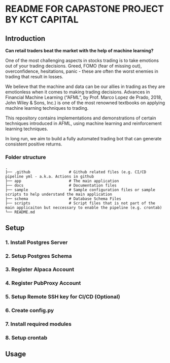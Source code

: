 # README FOR CAPASTONE PROJECT BY KCT CAPITAL

## Introduction
**Can retail traders beat the market with the help of machine learning?**

One of the most challenging aspects in stocks trading is to take emotions out of your trading decisions. Greed, FOMO (fear of missing out), overconfidence, hesitations, panic - these are often the worst enemies in trading that result in losses.

We believe that the machine and data can be our allies in trading as they are emotionless when it comes to making trading decisions. Advances in Financial Machine Learning (“AFML”, by Prof. Marco Lopez de Prado, 2018, John Wiley & Sons, Inc.) is one of the most renowned textbooks on applying machine learning techniques to trading. 

This repository contains implementations and demonstrations of certain techniques introduced in AFML, using machine learning and reinforcement learning techniques.

In long run, we aim to build a fully automated trading bot that can generate consistent positive returns.

### Folder structure

    .
    ├── .github                 # Github related files (e.g. CI/CD pipeline yml - a.k.a. Actions in github 
    ├── app                     # The main application
    ├── docs                    # Documentation files
    ├── sample                  # Sample configuration files or sample scripts to help understand the main application
    ├── schema                  # Database Schema Files
    ├── scripts                 # Script files that is not part of the main applicaiton but neccessary to enable the pipeline (e.g. crontab)
    └── README.md

## Setup
### 1. Install Postgres Server
### 2. Setup Postgres Schema
### 3. Register Alpaca Account
### 4. Register PubProxy Account
### 5. Setup Remote SSH key for CI/CD (Optional)
### 6. Create config.py
### 7. Install required modules
### 8. Setup crontab


## Usage
